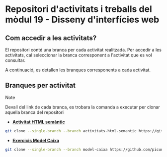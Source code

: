 # Repositori d'activitats i treballs del mòdul 19 - Disseny d'interfícies web

## Com accedir a les activitats?

El repositori conté una branca per cada activitat realitzada. Per accedir a les activitats, cal seleccionar la branca corresponent a l'activitat que es vol consultar.

A continuació, es detallen les branques corresponents a cada activitat.

## Branques per activitat

> [!NOTE]
> Devall del link de cada branca, es trobara la comanda a executar per clonar aquella branca del repositori

- **[Activitat HTML semàntic](https://github.com/picuu/m09/tree/activitats-html-semantic)**

```bash
git clone --single-branch --branch activitats-html-semantic https://github.com/picuu/m09
```

- **[Exercicis Model Caixa](https://github.com/picuu/m09/tree/model-caixa)**

```bash
git clone --single-branch --branch model-caixa https://github.com/picuu/m09
```
